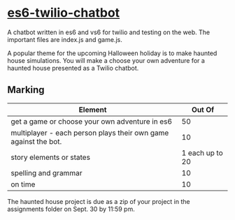 # <a href="https://github.com/rhildred/es6-twilio-chatbot" target="_blank">es6-twilio-chatbot</a>
A chatbot written in es6 and vs6 for twilio and testing on the web. The important files are index.js and game.js.

A popular theme for the upcoming Halloween holiday is to make haunted house simulations. You will make a choose your own adventure for a haunted house presented as a Twilio chatbot. 

Marking
-----

|Element|Out Of|
|---|---|
|get a game or choose your own adventure in es6| 50|
|multiplayer - each person plays their own game against the bot.| 10|
|story elements or states|1 each up to 20|
|spelling and grammar|10|
|on time|10|

The haunted house project is due as a zip of your project in the assignments folder on Sept. 30 by 11:59 pm.



